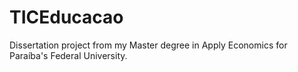 # TICEducacao

Dissertation project from my Master degree in Apply Economics for Paraíba's Federal University.
